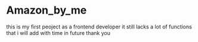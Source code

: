 # Amazon_by_me
this is my first peoject as a frontend developer
it still lacks a lot of functions that i will add with time in future
thank you
